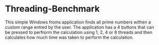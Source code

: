# Threading-Benchmark
This simple Windows froms application finds all prime numbers withen a custom range entred by the user.
The application has a 4 buttons that can be pressed to perfrorm the calculation using 1, 2, 4 or 8 threads and then calculates how much time was taken to perform the calculation.
